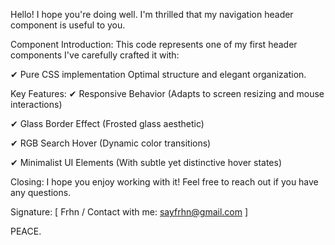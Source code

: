 Hello! I hope you're doing well. I'm thrilled that my navigation header component is useful to you.

Component Introduction:
This code represents one of my first header components I've carefully crafted it with:

✔ Pure CSS implementation
Optimal structure and elegant organization.

Key Features:
✔ Responsive Behavior (Adapts to screen resizing and mouse interactions)

✔ Glass Border Effect (Frosted glass aesthetic)

✔ RGB Search Hover (Dynamic color transitions)

✔ Minimalist UI Elements (With subtle yet distinctive hover states)

Closing:
I hope you enjoy working with it! Feel free to reach out if you have any questions.

Signature:
[ Frhn / Contact with me: sayfrhn@gmail.com ]

PEACE.

